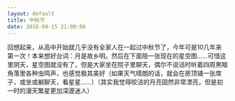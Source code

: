 ```yaml
---
layout: default
title: 中秋节
date: 2016-09-15 21:09:09
---
```


回想起来，从高中开始就几乎没有全家人在一起过中秋节了，今年可是10几年来第一次！<!-- more -->本来想好台词：月是故乡明。然后在下面陪一张现在的星空图……可惜这里阴天，星空图就没有了，但是大家坐在院子里聊天，偶尔不说话时听着四周黑暗角落里各种虫鸣声，也感觉极其美好（如果天气晴朗的话，就会在房顶铺一张席子，或坐或躺聊天，看星星……）（其实我觉得皎洁的月亮固然非常漂亮，但是初一时的漫天繁星更加深邃迷人）
